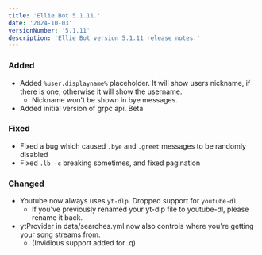 ```yaml
---
title: 'Ellie Bot 5.1.11.'
date: '2024-10-03'
versionNumber: '5.1.11'
description: 'Ellie Bot version 5.1.11 release notes.'
---
```


### Added

- Added `%user.displayname%` placeholder. It will show users nickname, if there is one, otherwise it will show the username.
  - Nickname won't be shown in bye messages.
- Added initial version of grpc api. Beta
 
### Fixed

- Fixed a bug which caused `.bye` and `.greet` messages to be randomly disabled
- Fixed `.lb -c` breaking sometimes, and fixed pagination

### Changed

- Youtube now always uses `yt-dlp`. Dropped support for `youtube-dl`
  - If you've previously renamed your yt-dlp file to youtube-dl, please rename it back.
- ytProvider in data/searches.yml now also controls where you're getting your song streams from.
  - (Invidious support added for .q)